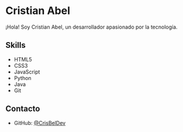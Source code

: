 # Cristian Abel

¡Hola! Soy Cristian Abel, un desarrollador apasionado por la tecnología. 

## Skills

- HTML5
- CSS3
- JavaScript
- Python
- Java
- Git


## Contacto

- GitHub: [@CrisBelDev](https://github.com/CrisBelDev)


